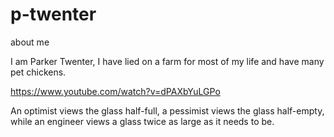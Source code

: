 p-twenter
=========

about me

I am Parker Twenter, I have lied on a farm for most of my life and have many pet chickens.

https://www.youtube.com/watch?v=dPAXbYuLGPo

An optimist views the glass half-full, a pessimist views the glass half-empty, while an engineer views a glass twice as large as it needs to be.

